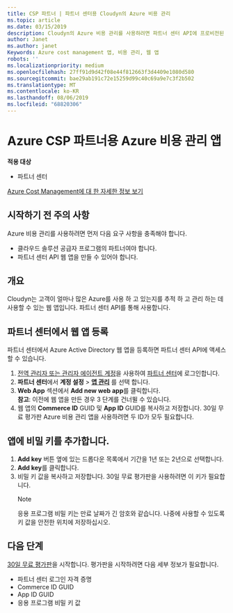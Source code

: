 ```yaml
---
title: CSP 파트너 | 파트너 센터용 Cloudyn의 Azure 비용 관리
ms.topic: article
ms.date: 03/15/2019
description: Cloudyn의 Azure 비용 관리를 사용하려면 파트너 센터 API에 프로비전된 액세스가 필요합니다.
author: Janet
ms.author: janet
Keywords: Azure cost management 앱, 비용 관리, 웹 앱
robots: ''
ms.localizationpriority: medium
ms.openlocfilehash: 27ff91d9d42f08e44f812663f3d4409e1080d580
ms.sourcegitcommit: bae29ab191c72e15259d99c40c69a9e7c3f2b502
ms.translationtype: MT
ms.contentlocale: ko-KR
ms.lasthandoff: 08/06/2019
ms.locfileid: "68820306"
---
```

# <a name="azure-cost-management-app-for-azure-csp-partners"></a>Azure CSP 파트너용 Azure 비용 관리 앱  

**적용 대상**

-  파트너 센터

[Azure Cost Management에 대 한 자세한 정보 보기](https://go.microsoft.com/fwlink/p/?linkid=857893)

## <a name="before-you-begin"></a>시작하기 전 주의 사항
Azure 비용 관리를 사용하려면 먼저 다음 요구 사항을 충족해야 합니다.

- 클라우드 솔루션 공급자 프로그램의 파트너여야 합니다.
- 파트너 센터 API 웹 앱을 만들 수 있어야 합니다.

## <a name="overview"></a>개요

Cloudyn는 고객이 얼마나 많은 Azure를 사용 하 고 있는지를 추적 하 고 관리 하는 데 사용할 수 있는 웹 앱입니다. 파트너 센터 API를 통해 사용합니다.

## <a name="register-your-web-app-in-the-partner-center"></a>파트너 센터에서 웹 앱 등록
파트너 센터에서 Azure Active Directory 웹 앱을 등록하면 파트너 센터 API에 액세스할 수 있습니다. 
1.  [전역 관리자 또는 관리자 에이전트 계정](create-user-accounts-and-set-permissions.md)을 사용하여 [파트너 센터](https://partnercenter.microsoft.com/pcv/dashboard/overview)에 로그인합니다.
2.  **파트너 센터**에서 **계정 설정** &gt; **[앱 관리](https://partnercenter.microsoft.com/pcv/apiintegration/appmanagement)** 를 선택 합니다.
3.  **Web App** 섹션에서 **Add new web app**를 클릭합니다.
<br> **참고**: 이전에 웹 앱을 만든 경우 3 단계를 건너뛸 수 있습니다.
4.  웹 앱의 **Commerce ID** GUID 및 **App ID** GUID를 복사하고 저장합니다. 30일 무료 평가판 Azure 비용 관리 앱을 사용하려면 두 ID가 모두 필요합니다.

## <a name="add-a-secret-key-to-your-app"></a>앱에 비밀 키를 추가합니다.
1. **Add key** 버튼 옆에 있는 드롭다운 목록에서 기간을 1년 또는 2년으로 선택합니다.
2. **Add key**를 클릭합니다. 
3. 비밀 키 값을 복사하고 저장합니다. 30일 무료 평가판을 사용하려면 이 키가 필요합니다.<br>
   > [!NOTE]  
   > 응용 프로그램 비밀 키는 만료 날짜가 긴 암호와 같습니다. 나중에 사용할 수 있도록 키 값을 안전한 위치에 저장하십시오.

## <a name="next-steps"></a>다음 단계
[30일 무료 평가판](https://go.microsoft.com/fwlink/?linkid=857895)을 시작합니다.
평가판을 시작하려면 다음 세부 정보가 필요합니다.
- 파트너 센터 로그인 자격 증명
- Commerce ID GUID
- App ID GUID
- 응용 프로그램 비밀 키 값

